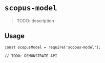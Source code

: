 # `scopus-model`

> TODO: description

## Usage

```
const scopusModel = require('scopus-model');

// TODO: DEMONSTRATE API
```
